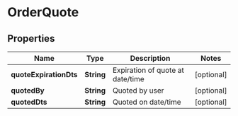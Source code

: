 
# OrderQuote

## Properties
Name | Type | Description | Notes
------------ | ------------- | ------------- | -------------
**quoteExpirationDts** | **String** | Expiration of quote at date/time |  [optional]
**quotedBy** | **String** | Quoted by user |  [optional]
**quotedDts** | **String** | Quoted on date/time |  [optional]



